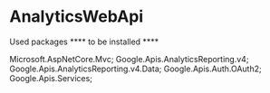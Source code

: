 # AnalyticsWebApi

Used packages **** to be installed ****

Microsoft.AspNetCore.Mvc;
Google.Apis.AnalyticsReporting.v4;
Google.Apis.AnalyticsReporting.v4.Data;
Google.Apis.Auth.OAuth2;
Google.Apis.Services;
